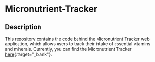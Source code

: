 # Micronutrient-Tracker
## Description 
This repository contains the code behind the Micronutrient Tracker web application, which allows users to track their intake of essential vitamins and minerals. Currently, you can find the Micronutrient Tracker [here](https://tracknutrients.app){:target="_blank"}.